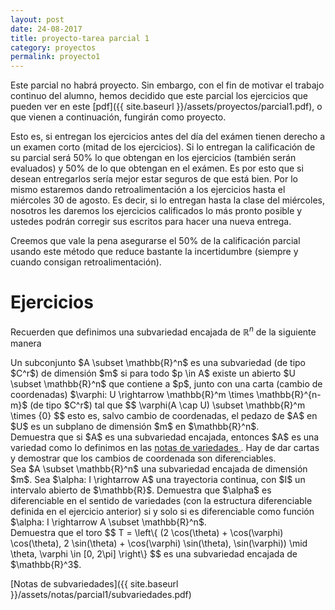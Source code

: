 ```yaml
---
layout: post
date: 24-08-2017
title: proyecto-tarea parcial 1
category: proyectos
permalink: proyecto1
---
```


Este parcial no habrá proyecto. Sin embargo, con el fin de motivar el trabajo continuo del alumno, hemos decidido que este parcial los ejercicios que pueden ver en este [pdf]({{ site.baseurl }}/assets/proyectos/parcial1.pdf), o que vienen a continuación, fungirán como proyecto.

Esto es, si entregan los ejercicios antes del día del exámen tienen derecho a un examen corto (mitad de los ejercicios). Si lo entregan la calificación de su parcial será 50% lo que obtengan en los ejercicios (también serán evaluados) y 50% de lo que obtengan en el exámen. Es por esto que si desean entregarlos sería mejor estar seguros de que está bien. Por lo mismo estaremos dando retroalimentación a los ejercicios hasta el miércoles 30 de agosto. Es decir, si lo entregan hasta la clase del miércoles, nosotros les daremos los ejercicios calificados lo más pronto posible y ustedes podrán corregir sus escritos para hacer una nueva entrega.

Creemos que vale la pena asegurarse el 50% de la calificación parcial usando este método que reduce bastante la incertidumbre (siempre y cuando consigan retroalimentación).

# Ejercicios

Recuerden que definimos una subvariedad encajada de $\mathbb{R}^n$ de la siguiente manera

<div class='definicion'>
    Un subconjunto $A \subset \mathbb{R}^n$ es una subvariedad (de tipo $C^r$) de dimensión $m$ si para todo $p \in A$ existe
    un abierto $U \subset \mathbb{R}^n$ que contiene a $p$, junto con una carta (cambio de coordenadas) $\varphi: U \rightarrow \mathbb{R}^m \times \mathbb{R}^{n-m}$ (de tipo $C^r$) tal que 
    $$
        \varphi(A \cap U) \subset \mathbb{R}^m \times {0}
    $$
    esto es, salvo cambio de coordenadas, el pedazo de $A$ en $U$ es un subplano de dimensión $m$ en $\mathbb{R}^n$.
</div>

<div class='ejercicio'>
    Demuestra que si $A$ es una subvariedad encajada, entonces $A$ es una variedad como lo definimos en las <a href="{{ site.baseurl }}/assets/notas/parcial1/introduccion_a_variedades.pdf"> notas de variedades </a>. Hay de dar cartas y demostrar que los cambios de coordenada son diferenciables.
</div>

<div class='ejercicio'>
    Sea $A \subset \mathbb{R}^n$ una subvariedad encajada de dimensión $m$. Sea $\alpha: I \rightarrow A$ una trayectoria continua, con $I$ un intervalo abierto de $\mathbb{R}$. Demuestra que $\alpha$ es diferenciable en el sentido de variedades (con la estructura diferenciable definida en el ejercicio anterior) si y solo si es diferenciable como función
    $\alpha: I \rightarrow A \subset \mathbb{R}^n$.
</div>

<div class='ejercicio'>
Demuestra que el toro
    $$
        T = \left\{ (2 \cos(\theta) + \cos(\varphi)  \cos(\theta), 2 \sin(\theta) + \cos(\varphi) \sin(\theta), \sin(\varphi)) \mid \theta, \varphi \in [0, 2\pi] \right\}
    $$
    es una subvariedad encajada de $\mathbb{R}^3$.
</div>

[Notas de subvariedades]({{ site.baseurl }}/assets/notas/parcial1/subvariedades.pdf)